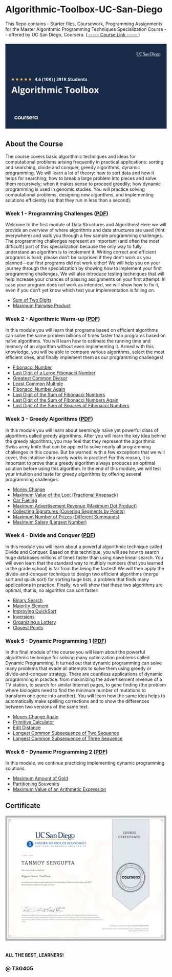 # Algorithmic-Toolbox-UC-San-Diego
This Repo contains - Starter files, Coursework, Programming Assignments for the Master Algorithmic Programming Techniques Specialization Course -- offered by  UC San Diego, Coursera. ([ ----- Course Link ----- ](https://www.coursera.org/learn/algorithmic-toolbox))

<h6 align="center">
    <img src="https://github.com/TSG405/Algorithmic-Toolbox-UC-San-Diego/blob/main/Icon.jpeg" alt="Here goes an Icon!">
</h6>

## About the Course
The course covers basic algorithmic techniques and ideas for computational problems arising frequently in practical applications: sorting and searching, divide and conquer, greedy algorithms, dynamic programming.
We will learn a lot of theory: how to sort data and how it helps for searching; how to break a large problem into pieces and solve them recursively; when it makes sense to proceed greedily; how dynamic programming
is used in genomic studies. You will practice solving computational problems, designing new algorithms, and implementing solutions efficiently (so that they run in less than a second).


### Week 1 - Programming Challenges ([PDF](https://github.com/TSG405/Algorithmic-Toolbox-UC-San-Diego/blob/main/Course-Work/week_1/week1_programming_challenges.pdf))

Welcome to the first module of Data Structures and Algorithms! Here we will provide an overview of where algorithms and data structures are used (hint: everywhere) and walk you through a few sample programming challenges. The programming challenges represent an important (and often the most difficult!) part of this specialization because the only way to fully understand an algorithm is to implement it. Writing correct and efficient programs is hard; please don’t be surprised if they don’t work as you planned—our first programs did not work either! We will help you on your journey through the specialization by showing how to implement your first programming challenges. We will also introduce testing techniques that will help increase your chances of passing assignments on your first attempt. In case your program does not work as intended, we will show how to fix it, even if you don’t yet know which test your implementation is failing on.

- [Sum of Two Digits](https://github.com/TSG405/Algorithmic-Toolbox-UC-San-Diego/blob/main/Course-Work/week_1/Sum%20of%20Two%20Digits.py)
- [Maximum Pairwise Product](https://github.com/TSG405/Algorithmic-Toolbox-UC-San-Diego/blob/main/Course-Work/week_1/Maximum%20Pairwise%20Product.py)


### Week 2 - Algorithmic Warm-up ([PDF](https://github.com/TSG405/Algorithmic-Toolbox-UC-San-Diego/blob/main/Course-Work/week_2/week2_algorithmic_warmup.pdf))

In this module you will learn that programs based on efficient algorithms can solve the same problem billions of times faster than programs based on naïve algorithms. You will learn how to estimate the running time and memory of an algorithm without even implementing it. Armed with this knowledge, you will be able to compare various algorithms, select the most efficient ones, and finally implement them as our programming challenges!

- [Fibonacci Number](https://github.com/TSG405/Algorithmic-Toolbox-UC-San-Diego/blob/main/Course-Work/week_2/Fibonacci%20Number.py)
- [Last Digit of a Large Fibonacci Number](https://github.com/TSG405/Algorithmic-Toolbox-UC-San-Diego/blob/main/Course-Work/week_2/Last%20Digit%20of%20a%20Large%20Fibonacci%20Number.py)
- [Greatest Common Divisor](https://github.com/TSG405/Algorithmic-Toolbox-UC-San-Diego/blob/main/Course-Work/week_2/Greatest%20Common%20Divisor.py)
- [Least Common Multiple](https://github.com/TSG405/Algorithmic-Toolbox-UC-San-Diego/blob/main/Course-Work/week_2/Least%20Common%20Multiple.py)
- [Fibonacci Number Again](https://github.com/TSG405/Algorithmic-Toolbox-UC-San-Diego/blob/main/Course-Work/week_2/Fibonacci%20Number%20Again.py)
- [Last Digit of the Sum of Fibonacci Numbers](https://github.com/TSG405/Algorithmic-Toolbox-UC-San-Diego/blob/main/Course-Work/week_2/Last%20Digit%20of%20the%20Sum%20of%20Fibonacci%20Numbers.py)
- [Last Digit of the Sum of Fibonacci Numbers Again](https://github.com/TSG405/Algorithmic-Toolbox-UC-San-Diego/blob/main/Course-Work/week_2/Last%20Digit%20of%20the%20Sum%20of%20Fibonacci%20Numbers%20Again.py)
- [Last Digit of the Sum of Squares of Fibonacci Numbers](https://github.com/TSG405/Algorithmic-Toolbox-UC-San-Diego/blob/main/Course-Work/week_2/Last%20Digit%20of%20the%20Sum%20of%20Squares%20of%20Fibonacci%20Numbers.py)


### Week 3 - Greedy Algorithms ([PDF](https://github.com/TSG405/Algorithmic-Toolbox-UC-San-Diego/blob/main/Course-Work/week_3/week3_greedy_algorithms.pdf))

In this module you will learn about seemingly naïve yet powerful class of algorithms called greedy algorithms. After you will learn the key idea behind the greedy algorithms, you may feel that they represent the algorithmic Swiss army knife that can be applied to solve nearly all programming challenges in this course. But be warned: with a few exceptions that we will cover, this intuitive idea rarely works in practice! For this reason, it is important to prove that a greedy algorithm always produces an optimal solution before using this algorithm. In the end of this module, we will test your intuition and taste for greedy algorithms by offering several programming challenges.

- [Money Change](https://github.com/TSG405/Algorithmic-Toolbox-UC-San-Diego/blob/main/Course-Work/week_3/Money%20Change.py)
- [Maximum Value of the Loot (Fractional Knapsack)](https://github.com/TSG405/Algorithmic-Toolbox-UC-San-Diego/blob/main/Course-Work/week_3/Maximum%20Value%20of%20the%20Loot%20(Fractional%20Knapsack).py)
- [Car Fueling](https://github.com/TSG405/Algorithmic-Toolbox-UC-San-Diego/blob/main/Course-Work/week_3/Car%20Fueling.py)
- [Maximum Advertisement Revenue (Maximum Dot Product)](https://github.com/TSG405/Algorithmic-Toolbox-UC-San-Diego/blob/main/Course-Work/week_3/Maximum%20Advertisement%20Revenue%20(Maximum%20Dot%20Product).py)
- [Collecting Signatures (Covering Segments by Points)](https://github.com/TSG405/Algorithmic-Toolbox-UC-San-Diego/blob/main/Course-Work/week_3/Collecting%20Signatures%20(Covering%20Segments%20by%20Points).py)
- [Maximum Number of Prizes (Different Summands)](https://github.com/TSG405/Algorithmic-Toolbox-UC-San-Diego/blob/main/Course-Work/week_3/Maximum%20Number%20of%20Prizes%20(Different%20Summands).py)
- [Maximum Salary (Largest Number)](https://github.com/TSG405/Algorithmic-Toolbox-UC-San-Diego/blob/main/Course-Work/week_3/Maximum%20Salary%20(Largest%20Number).py)


### Week 4 - Divide and Conquer ([PDF](https://github.com/TSG405/Algorithmic-Toolbox-UC-San-Diego/blob/main/Course-Work/week_4/week4_divide_and_conquer.pdf))

In this module you will learn about a powerful algorithmic technique called Divide and Conquer. Based on this technique, you will see how to search huge databases millions of times faster than using naïve linear search. You will even learn that the standard way to multiply numbers (that you learned in the grade school) is far from the being the fastest! We will then apply the divide-and-conquer technique to design two efficient algorithms (merge sort and quick sort) for sorting huge lists, a problem that finds many applications in practice. Finally, we will show that these two algorithms are optimal, that is, no algorithm can sort faster!

- [Binary Search](https://github.com/TSG405/Algorithmic-Toolbox-UC-San-Diego/blob/main/Course-Work/week_4/Binary%20Search.py)
- [Majority Element](https://github.com/TSG405/Algorithmic-Toolbox-UC-San-Diego/blob/main/Course-Work/week_4/Majority%20Element.py)
- [Improving QuickSort](https://github.com/TSG405/Algorithmic-Toolbox-UC-San-Diego/blob/main/Course-Work/week_4/Improving%20QuickSort.py)
- [Inversions](https://github.com/TSG405/Algorithmic-Toolbox-UC-San-Diego/blob/main/Course-Work/week_4/Inversions.py)
- [Organizing a Lottery](https://github.com/TSG405/Algorithmic-Toolbox-UC-San-Diego/blob/main/Course-Work/week_4/Organizing%20a%20Lottery.py)
- [Closest Points](https://github.com/TSG405/Algorithmic-Toolbox-UC-San-Diego/blob/main/Course-Work/week_4/Closest%20Points.py)

### Week 5 - Dynamic Programming 1 ([PDF](https://github.com/TSG405/Algorithmic-Toolbox-UC-San-Diego/blob/main/Course-Work/week_5/week5_dynamic_programming1.pdf))

In this final module of the course you will learn about the powerful algorithmic technique for solving many optimization problems called Dynamic Programming. It turned out that dynamic programming can solve many problems that evade all attempts to solve them using greedy or divide-and-conquer strategy. There are countless applications of dynamic programming in practice: from maximizing the advertisement revenue of a TV station, to search for similar Internet pages, to gene finding (the problem where biologists need to find the minimum number of mutations to transform one gene into another). You will learn how the same idea helps to automatically make spelling corrections and to show the differences between two versions of the same text.

- [Money Change Again](https://github.com/TSG405/Algorithmic-Toolbox-UC-San-Diego/blob/main/Course-Work/week_5/Money%20Change%20Again.py)
- [Primitive Calculator](https://github.com/TSG405/Algorithmic-Toolbox-UC-San-Diego/blob/main/Course-Work/week_5/Primitive%20Calculator.py)
- [Edit Distance](https://github.com/TSG405/Algorithmic-Toolbox-UC-San-Diego/blob/main/Course-Work/week_5/Edit%20Distance.py)
- [Longest Common Subsequence of Two Sequence](https://github.com/TSG405/Algorithmic-Toolbox-UC-San-Diego/blob/main/Course-Work/week_5/Longest%20Common%20Subsequence%20of%20Two%20Sequences.py)
- [Longest Common Subsequence of Three Sequence](https://github.com/TSG405/Algorithmic-Toolbox-UC-San-Diego/blob/main/Course-Work/week_5/Longest%20Common%20Subsequence%20of%20Three%20Sequences.py)

### Week 6 - Dynamic Programming 2 ([PDF](https://github.com/TSG405/Algorithmic-Toolbox-UC-San-Diego/blob/main/Course-Work/week_6/week6_dynamic_programming2.pdf))

In this module, we continue practicing implementing dynamic programming solutions.

- [Maximum Amount of Gold](https://github.com/TSG405/Algorithmic-Toolbox-UC-San-Diego/blob/main/Course-Work/week_6/Maximum%20Amount%20of%20Gold.py)
- [Partitioning Souvenirs](https://github.com/TSG405/Algorithmic-Toolbox-UC-San-Diego/blob/main/Course-Work/week_6/Partitioning%20Souvenirs.py)
- [Maximum Value of an Arithmetic Expression](https://github.com/TSG405/Algorithmic-Toolbox-UC-San-Diego/blob/main/Course-Work/week_6/Maximum%20Value%20of%20an%20Arithmetic%20Expression.py)

## Certificate
<h6 align="center">
    <img src="https://github.com/TSG405/Algorithmic-Toolbox-UC-San-Diego/blob/main/Coursera%20JFZ4R4M849KR.jpg" alt="Here goes my Course Certificate!">
</h6>

#### ALL THE BEST, LEARNERS!
### @ TSG405
